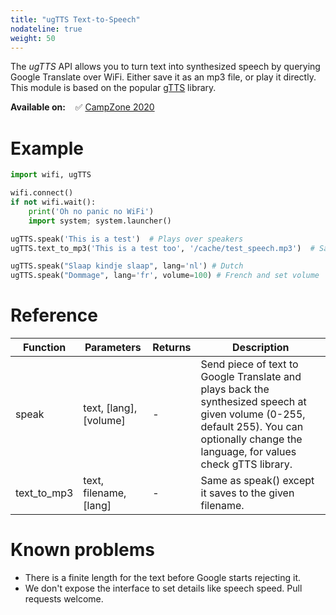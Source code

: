 ```yaml
---
title: "ugTTS Text-to-Speech"
nodateline: true
weight: 50
---
```



The *ugTTS* API allows you to turn text into synthesized speech by querying Google Translate over WiFi. Either save it as an mp3 file, or play it directly. This module is based on the popular [gTTS](https://github.com/pndurette/gTTS) library.

**Available on:** &nbsp;&nbsp; ✅ [CampZone 2020](/badges/campzone-2020/)


# Example

```python
import wifi, ugTTS

wifi.connect()
if not wifi.wait():
    print('Oh no panic no WiFi')
    import system; system.launcher()

ugTTS.speak('This is a test')  # Plays over speakers
ugTTS.text_to_mp3('This is a test too', '/cache/test_speech.mp3')  # Saves to file for later playback

ugTTS.speak("Slaap kindje slaap", lang='nl') # Dutch
ugTTS.speak("Dommage", lang='fr', volume=100) # French and set volume
```

# Reference

| Function            | Parameters                 | Returns | Description                                                                      |
| ------------------ | -------------------------- | ------- | -------------------------------------------------------------------------------- |
| speak | text, [lang], [volume]          | - | Send piece of text to Google Translate and plays back the synthesized speech at given volume (0-255, default 255). You can optionally change the language, for values check gTTS library.                                                    |
| text_to_mp3 | text, filename, [lang]           | - | Same as speak() except it saves to the given filename.                                                    |

# Known problems
* There is a finite length for the text before Google starts rejecting it.
* We don't expose the interface to set details like speech speed. Pull requests welcome.
